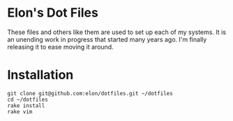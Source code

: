 # Elon's Dot Files

These files and others like them are used to set up each of my systems. It is an unending work in progress that started many years ago. I'm finally releasing it to ease moving it around.

# Installation

	git clone git@github.com:elon/dotfiles.git ~/dotfiles
	cd ~/dotfiles
	rake install
	rake vim

